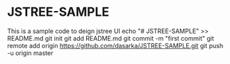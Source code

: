 # JSTREE-SAMPLE
This is a sample code to deign jstree UI
echo "# JSTREE-SAMPLE" >> README.md
git init
git add README.md
git commit -m "first commit"
git remote add origin https://github.com/dasarka/JSTREE-SAMPLE.git
git push -u origin master
